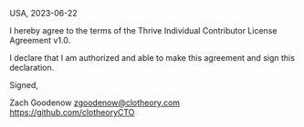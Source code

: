 USA, 2023-06-22

I hereby agree to the terms of the Thrive Individual Contributor License
Agreement v1.0.

I declare that I am authorized and able to make this agreement and sign this
declaration.

Signed,

Zach Goodenow zgoodenow@clotheory.com https://github.com/clotheoryCTO
